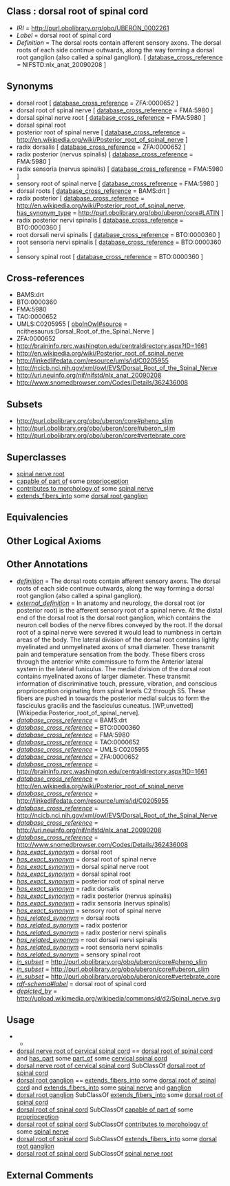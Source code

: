 
## Class : dorsal root of spinal cord

 * *IRI* = http://purl.obolibrary.org/obo/UBERON_0002261
 * *Label* = dorsal root of spinal cord
 * *Definition* = The dorsal roots contain afferent sensory axons. The dorsal roots of each side continue outwards, along the way forming a dorsal root ganglion (also called a spinal ganglion). [ [database_cross_reference](../../ef/oboInOwl#hasDbXref.md) = NIFSTD:nlx_anat_20090208 ]

## Synonyms

 * dorsal root [ [database_cross_reference](../../ef/oboInOwl#hasDbXref.md) = ZFA:0000652 ]
 * dorsal root of spinal nerve [ [database_cross_reference](../../ef/oboInOwl#hasDbXref.md) = FMA:5980 ]
 * dorsal spinal nerve root [ [database_cross_reference](../../ef/oboInOwl#hasDbXref.md) = FMA:5980 ]
 * dorsal spinal root
 * posterior root of spinal nerve [ [database_cross_reference](../../ef/oboInOwl#hasDbXref.md) = http://en.wikipedia.org/wiki/Posterior_root_of_spinal_nerve ]
 * radix dorsalis [ [database_cross_reference](../../ef/oboInOwl#hasDbXref.md) = ZFA:0000652 ]
 * radix posterior (nervus spinalis) [ [database_cross_reference](../../ef/oboInOwl#hasDbXref.md) = FMA:5980 ]
 * radix sensoria (nervus spinalis) [ [database_cross_reference](../../ef/oboInOwl#hasDbXref.md) = FMA:5980 ]
 * sensory root of spinal nerve [ [database_cross_reference](../../ef/oboInOwl#hasDbXref.md) = FMA:5980 ]
 * dorsal roots [ [database_cross_reference](../../ef/oboInOwl#hasDbXref.md) = BAMS:drt ]
 * radix posterior [ [database_cross_reference](../../ef/oboInOwl#hasDbXref.md) = http://en.wikipedia.org/wiki/Posterior_root_of_spinal_nerve, [has_synonym_type](../../pe/oboInOwl#hasSynonymType.md) = http://purl.obolibrary.org/obo/uberon/core#LATIN ]
 * radix posterior nervi spinalis [ [database_cross_reference](../../ef/oboInOwl#hasDbXref.md) = BTO:0000360 ]
 * root dorsali nervi spinalis [ [database_cross_reference](../../ef/oboInOwl#hasDbXref.md) = BTO:0000360 ]
 * root sensoria nervi spinalis [ [database_cross_reference](../../ef/oboInOwl#hasDbXref.md) = BTO:0000360 ]
 * sensory spinal root [ [database_cross_reference](../../ef/oboInOwl#hasDbXref.md) = BTO:0000360 ]

## Cross-references

 * BAMS:drt
 * BTO:0000360
 * FMA:5980
 * TAO:0000652
 * UMLS:C0205955 [ [oboInOwl#source](../../ce/oboInOwl#source.md) = ncithesaurus:Dorsal_Root_of_the_Spinal_Nerve ]
 * ZFA:0000652
 * http://braininfo.rprc.washington.edu/centraldirectory.aspx?ID=1661
 * http://en.wikipedia.org/wiki/Posterior_root_of_spinal_nerve
 * http://linkedlifedata.com/resource/umls/id/C0205955
 * http://ncicb.nci.nih.gov/xml/owl/EVS/Dorsal_Root_of_the_Spinal_Nerve
 * http://uri.neuinfo.org/nif/nifstd/nlx_anat_20090208
 * http://www.snomedbrowser.com/Codes/Details/362436008

## Subsets

 * http://purl.obolibrary.org/obo/uberon/core#pheno_slim
 * http://purl.obolibrary.org/obo/uberon/core#uberon_slim
 * http://purl.obolibrary.org/obo/uberon/core#vertebrate_core

## Superclasses

 * [spinal nerve root](../../UBERON/23/UBERON_0009623.md)
 * [capable of part of](../../RO/16/RO_0002216.md) some [proprioception](../../GO/30/GO_0019230.md)
 * [contributes to morphology of](../../RO/33/RO_0002433.md) some [spinal nerve](../../UBERON/80/UBERON_0001780.md)
 * [extends_fibers_into](../../core#extends/to/core#extends_fibers_into.md) some [dorsal root ganglion](../../UBERON/44/UBERON_0000044.md)

## Equivalencies


## Other Logical Axioms


## Other Annotations

 * *[definition](../../IAO/15/IAO_0000115.md)* = The dorsal roots contain afferent sensory axons. The dorsal roots of each side continue outwards, along the way forming a dorsal root ganglion (also called a spinal ganglion).
 * *[external_definition](../../UBPROP/01/UBPROP_0000001.md)* = In anatomy and neurology, the dorsal root (or posterior root) is the afferent sensory root of a spinal nerve. At the distal end of the dorsal root is the dorsal root ganglion, which contains the neuron cell bodies of the nerve fibres conveyed by the root. If the dorsal root of a spinal nerve were severed it would lead to numbness in certain areas of the body. The lateral division of the dorsal root contains lightly myelinated and unmyelinated axons of small diameter. These transmit pain and temperature sensation from the body. These fibers cross through the anterior white commissure to form the Anterior lateral system in the lateral funiculus. The medial division of the dorsal root contains myelinated axons of larger diameter. These transmit information of discriminative touch, pressure, vibration, and conscious proprioception originating from spinal levels C2 through S5. These fibers are pushed in towards the posterior medial sulcus to form the fasciculus gracilis and the fasciculus cuneatus. [WP,unvetted][Wikipedia:Posterior_root_of_spinal_nerve].
 * *[database_cross_reference](../../ef/oboInOwl#hasDbXref.md)* = BAMS:drt
 * *[database_cross_reference](../../ef/oboInOwl#hasDbXref.md)* = BTO:0000360
 * *[database_cross_reference](../../ef/oboInOwl#hasDbXref.md)* = FMA:5980
 * *[database_cross_reference](../../ef/oboInOwl#hasDbXref.md)* = TAO:0000652
 * *[database_cross_reference](../../ef/oboInOwl#hasDbXref.md)* = UMLS:C0205955
 * *[database_cross_reference](../../ef/oboInOwl#hasDbXref.md)* = ZFA:0000652
 * *[database_cross_reference](../../ef/oboInOwl#hasDbXref.md)* = http://braininfo.rprc.washington.edu/centraldirectory.aspx?ID=1661
 * *[database_cross_reference](../../ef/oboInOwl#hasDbXref.md)* = http://en.wikipedia.org/wiki/Posterior_root_of_spinal_nerve
 * *[database_cross_reference](../../ef/oboInOwl#hasDbXref.md)* = http://linkedlifedata.com/resource/umls/id/C0205955
 * *[database_cross_reference](../../ef/oboInOwl#hasDbXref.md)* = http://ncicb.nci.nih.gov/xml/owl/EVS/Dorsal_Root_of_the_Spinal_Nerve
 * *[database_cross_reference](../../ef/oboInOwl#hasDbXref.md)* = http://uri.neuinfo.org/nif/nifstd/nlx_anat_20090208
 * *[database_cross_reference](../../ef/oboInOwl#hasDbXref.md)* = http://www.snomedbrowser.com/Codes/Details/362436008
 * *[has_exact_synonym](../../ym/oboInOwl#hasExactSynonym.md)* = dorsal root
 * *[has_exact_synonym](../../ym/oboInOwl#hasExactSynonym.md)* = dorsal root of spinal nerve
 * *[has_exact_synonym](../../ym/oboInOwl#hasExactSynonym.md)* = dorsal spinal nerve root
 * *[has_exact_synonym](../../ym/oboInOwl#hasExactSynonym.md)* = dorsal spinal root
 * *[has_exact_synonym](../../ym/oboInOwl#hasExactSynonym.md)* = posterior root of spinal nerve
 * *[has_exact_synonym](../../ym/oboInOwl#hasExactSynonym.md)* = radix dorsalis
 * *[has_exact_synonym](../../ym/oboInOwl#hasExactSynonym.md)* = radix posterior (nervus spinalis)
 * *[has_exact_synonym](../../ym/oboInOwl#hasExactSynonym.md)* = radix sensoria (nervus spinalis)
 * *[has_exact_synonym](../../ym/oboInOwl#hasExactSynonym.md)* = sensory root of spinal nerve
 * *[has_related_synonym](../../ym/oboInOwl#hasRelatedSynonym.md)* = dorsal roots
 * *[has_related_synonym](../../ym/oboInOwl#hasRelatedSynonym.md)* = radix posterior
 * *[has_related_synonym](../../ym/oboInOwl#hasRelatedSynonym.md)* = radix posterior nervi spinalis
 * *[has_related_synonym](../../ym/oboInOwl#hasRelatedSynonym.md)* = root dorsali nervi spinalis
 * *[has_related_synonym](../../ym/oboInOwl#hasRelatedSynonym.md)* = root sensoria nervi spinalis
 * *[has_related_synonym](../../ym/oboInOwl#hasRelatedSynonym.md)* = sensory spinal root
 * *[in_subset](../../et/oboInOwl#inSubset.md)* = http://purl.obolibrary.org/obo/uberon/core#pheno_slim
 * *[in_subset](../../et/oboInOwl#inSubset.md)* = http://purl.obolibrary.org/obo/uberon/core#uberon_slim
 * *[in_subset](../../et/oboInOwl#inSubset.md)* = http://purl.obolibrary.org/obo/uberon/core#vertebrate_core
 * *[rdf-schema#label](../../el/rdf-schema#label.md)* = dorsal root of spinal cord
 * *[depicted_by](../../depicted/by/depicted_by.md)* = http://upload.wikimedia.org/wikipedia/commons/d/d2/Spinal_nerve.svg

## Usage

 * -
 * [dorsal nerve root of cervical spinal cord](../../UBERON/35/UBERON_0014635.md) == [dorsal root of spinal cord](../../UBERON/61/UBERON_0002261.md) and [has_part](../../BFO/51/BFO_0000051.md) some [part_of](../../BFO/50/BFO_0000050.md) some [cervical spinal cord](../../UBERON/26/UBERON_0002726.md)
 * [dorsal nerve root of cervical spinal cord](../../UBERON/35/UBERON_0014635.md) SubClassOf [dorsal root of spinal cord](../../UBERON/61/UBERON_0002261.md)
 * [dorsal root ganglion](../../UBERON/44/UBERON_0000044.md) == [extends_fibers_into](../../core#extends/to/core#extends_fibers_into.md) some [dorsal root of spinal cord](../../UBERON/61/UBERON_0002261.md) and [extends_fibers_into](../../core#extends/to/core#extends_fibers_into.md) some [spinal nerve](../../UBERON/80/UBERON_0001780.md) and [ganglion](../../UBERON/45/UBERON_0000045.md)
 * [dorsal root ganglion](../../UBERON/44/UBERON_0000044.md) SubClassOf [extends_fibers_into](../../core#extends/to/core#extends_fibers_into.md) some [dorsal root of spinal cord](../../UBERON/61/UBERON_0002261.md)
 * [dorsal root of spinal cord](../../UBERON/61/UBERON_0002261.md) SubClassOf [capable of part of](../../RO/16/RO_0002216.md) some [proprioception](../../GO/30/GO_0019230.md)
 * [dorsal root of spinal cord](../../UBERON/61/UBERON_0002261.md) SubClassOf [contributes to morphology of](../../RO/33/RO_0002433.md) some [spinal nerve](../../UBERON/80/UBERON_0001780.md)
 * [dorsal root of spinal cord](../../UBERON/61/UBERON_0002261.md) SubClassOf [extends_fibers_into](../../core#extends/to/core#extends_fibers_into.md) some [dorsal root ganglion](../../UBERON/44/UBERON_0000044.md)
 * [dorsal root of spinal cord](../../UBERON/61/UBERON_0002261.md) SubClassOf [spinal nerve root](../../UBERON/23/UBERON_0009623.md)

## External Comments

